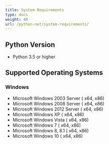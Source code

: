 ```yaml
---
title: System Requirements
type: docs
weight: 40
url: /python-net/system-requirements/
---
```



## **Python Version**
- Python 3.5 or higher
## **Supported Operating Systems**
### **Windows**
- Microsoft Windows 2003 Server ( x64, x86)
- Microsoft Windows 2008 Server ( x64, x86)
- Microsoft Windows 2012 Server ( x64, x86)
- Microsoft Windows XP ( x64, x86)
- Microsoft Windows Vista ( x64, x86)
- Microsoft Windows 7 ( x64, x86)
- Microsoft Windows 8, 8.1 ( x64, x86)
- Microsoft Windows 10 ( x64, x86)


